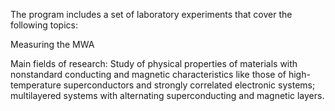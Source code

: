 The program includes a set of laboratory experiments that cover the following topics:

Measuring the MWA

Main fields of research: Study of physical properties of materials with nonstandard conducting and magnetic characteristics like those of high-temperature superconductors and strongly correlated electronic systems; multilayered systems with alternating superconducting and magnetic layers. 
